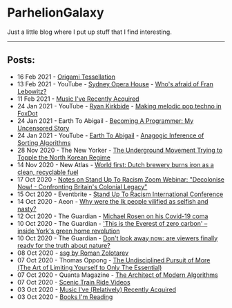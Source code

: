 # ParhelionGalaxy

Just a little blog where I put up stuff that I find interesting.

---

## Posts:
- 16 Feb 2021 - [Origami Tessellation](2021-02-16-origami-tessellation.html)
- 13 Feb 2021 - YouTube - [Sydney Opera House](https://www.youtube.com/channel/UCvzqRBw-s63GzEaI4q4Y8dg) - [Who's afraid of Fran Lebowitz?](https://youtu.be/PWBYgsv35zc)
- 11 Feb 2021 - [Music I've Recently Acquired](2021-02-11-music.html)
- 24 Jan 2021 - YouTube - [Ryan Kirkbide](https://www.youtube.com/channel/UCoFrvfpBHPMvXi9kWsZyGCQ) - [Making melodic pop techno in FoxDot](https://youtu.be/No-bBhbJAac)
- 24 Jan 2021 - Earth To Abigail - [Becoming A Programmer: My Uncensored Story](https://www.earthtoabigail.com/blog/becoming-a-programmer-uncensored-story)
- 24 Jan 2021 - YouTube - [Earth To Abigail](https://earthtoabigail.com) - [Anagogic Inference of Sorting Algorithms](https://youtu.be/O59K5W-ddls)
- 28 Nov 2020 - The New Yorker - [The Underground Movement Trying to Topple the North Korean Regime](https://www.newyorker.com/magazine/2020/11/23/the-underground-movement-trying-to-topple-the-north-korean-regime)
- 14 Nov 2020 - New Atlas - [World first: Dutch brewery burns iron as a clean, recyclable fuel ](https://newatlas.com/energy/bavarian-brewery-carbon-free-renewable-iron-fuel/)
- 17 Oct 2020 - [Notes on Stand Up To Racism Zoom Webinar: "Decolonise Now! - Confronting Britain's Colonial Legacy"](2020-10-17-sutr-decolonising-education.html)
- 15 Oct 2020 - Eventbrite - [Stand Up To Racism International Conference](https://www.eventbrite.co.uk/e/stand-up-to-racism-international-conference-tickets-119722971631)
- 14 Oct 2020 - Aeon - [Why were the Ik people vilified as selfish and nasty?](https://aeon.co/essays/why-were-the-ik-people-vilified-as-selfish-and-nasty)
- 12 Oct 2020 - The Guardian - [Michael Rosen on his Covid-19 coma](https://www.theguardian.com/books/2020/sep/30/michael-rosen-on-his-covid-19-coma-it-felt-like-a-pre-death-a-nothingness)
- 10 Oct 2020 - The Guardian - ['This is the Everest of zero carbon' – inside York's green home revolution](https://www.theguardian.com/artanddesign/2020/oct/04/everest-zero-carbon-inside-yorks-green-home-revolution)
- 10 Oct 2020 - The Guardian - [Don't look away now: are viewers finally ready for the truth about nature?](https://www.theguardian.com/environment/2020/sep/18/dont-look-away-now-are-viewers-finally-ready-for-the-truth-about-nature-aoe)
- 08 Oct 2020 - [ssg by Roman Zolotarev](2020-10-08-ssg5.html)
- 07 Oct 2020 - Thomas Oppong - [The Undisciplined Pursuit of More (The Art of Limiting Yourself to Only The Essential)](https://getpocket.com/explore/item/the-undisciplined-pursuit-of-more-the-art-of-limiting-yourself-to-only-the-essential)
- 07 Oct 2020 - Quanta Magazine - [The Architect of Modern Algorithms](https://www.quantamagazine.org/barbara-liskov-is-the-architect-of-modern-algorithms-20191120/)
- 07 Oct 2020 - [Scenic Train Ride Videos](2020-10-07-train-videos.html)
- 03 Oct 2020 - [Music I've (Relatively) Recently Acquired](2020-10-03-music.html)
- 03 Oct 2020 - [Books I'm Reading](2020-10-03-books.html)
